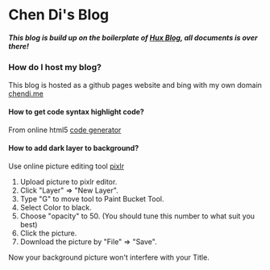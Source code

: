 # Chen Di's Blog

##### This blog is build up on the boilerplate of [Hux Blog](https://github.com/Huxpro/huxpro.github.io), all documents is over there!

### How do I host my blog?

This blog is hosted as a github pages website and bing with my own domain [chendi.me](http://chendi.me)
#### How to get code syntax highlight code?

From online html5 [code generator](http://markup.su/highlighter/)

#### How to add dark layer to background?

Use online picture editing tool [pixlr](https://pixlr.com/editor/)

1. Upload picture to pixlr editor.
2. Click "Layer" => "New Layer".
3. Type "G" to move tool to Paint Bucket Tool.
4. Select Color to black.
5. Choose "opacity" to 50. (You should tune this number to what suit you best)
6. Click the picture.
7. Download the picture by "File" => "Save".

Now your background picture won't interfere with your Title.
